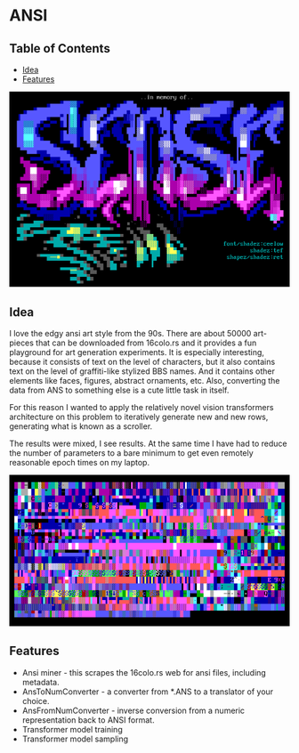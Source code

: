 # ANSI

## Table of Contents
- [Idea](#idea)
- [Features](#features)


![Logo](./sense.png)
## Idea

I love the edgy ansi art style from the 90s. 
There are about 50000 art-pieces that can be downloaded from 
16colo.rs and it provides a fun playground for art generation experiments. 
It is especially interesting, because it consists of text on the level of characters,
but it also contains text on the level of graffiti-like stylized BBS names. 
And it contains other elements like faces, figures, abstract ornaments, etc.
Also, converting the data from ANS to something else is a cute little task in itself.

For this reason I wanted to apply the relatively novel vision 
transformers architecture on this problem to iteratively generate 
new and new rows, generating what is known as a scroller.

The results were mixed, I see results. At the same time I have had to reduce 
the number of parameters to a bare minimum to get even remotely 
reasonable epoch times on my laptop. 

![Logo](./sampled_model.png)


## Features

- Ansi miner - this scrapes the 16colo.rs web for ansi files, including metadata.
- AnsToNumConverter - a converter from *.ANS to a translator of your choice. 
- AnsFromNumConverter - inverse conversion from a numeric representation back to ANSI format.
- Transformer model training
- Transformer model sampling


